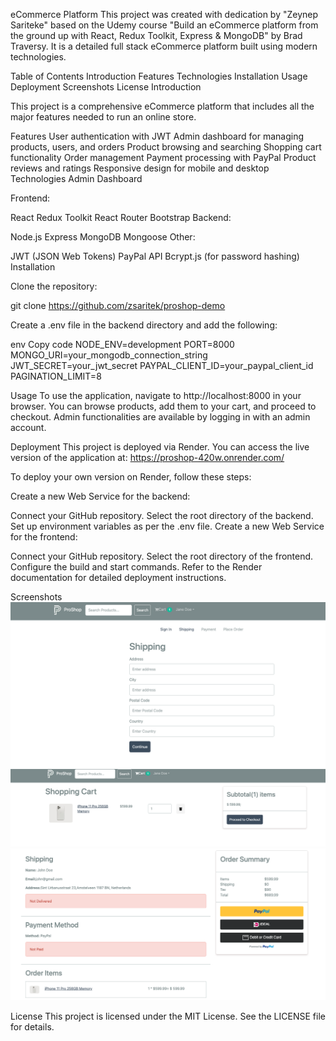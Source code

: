 eCommerce Platform
This project was created with dedication by "Zeynep Sariteke" based on the Udemy course "Build an eCommerce platform from the ground up with React, Redux Toolkit, Express & MongoDB" by Brad Traversy. It is a detailed full stack eCommerce platform built using modern technologies.

Table of Contents
Introduction
Features
Technologies
Installation
Usage
Deployment
Screenshots
License
Introduction

This project is a comprehensive eCommerce platform that includes all the major features needed to run an online store.

Features
User authentication with JWT
Admin dashboard for managing products, users, and orders
Product browsing and searching
Shopping cart functionality
Order management
Payment processing with PayPal
Product reviews and ratings
Responsive design for mobile and desktop
Technologies
Admin Dashboard

Frontend:

React
Redux Toolkit
React Router
Bootstrap
Backend:

Node.js
Express
MongoDB
Mongoose
Other:

JWT (JSON Web Tokens)
PayPal API
Bcrypt.js (for password hashing)
Installation

Clone the repository:

git clone https://github.com/zsaritek/proshop-demo



Create a .env file in the backend directory and add the following:

env
Copy code
NODE_ENV=development
PORT=8000
MONGO_URI=your_mongodb_connection_string
JWT_SECRET=your_jwt_secret
PAYPAL_CLIENT_ID=your_paypal_client_id
PAGINATION_LIMIT=8


Usage
To use the application, navigate to http://localhost:8000 in your browser. You can browse products, add them to your cart, and proceed to checkout. Admin functionalities are available by logging in with an admin account.

Deployment
This project is deployed via Render. You can access the live version of the application at:
https://proshop-420w.onrender.com/


To deploy your own version on Render, follow these steps:

Create a new Web Service for the backend:

Connect your GitHub repository.
Select the root directory of the backend.
Set up environment variables as per the .env file.
Create a new Web Service for the frontend:

Connect your GitHub repository.
Select the root directory of the frontend.
Configure the build and start commands.
Refer to the Render documentation for detailed deployment instructions.

Screenshots
![proshop1](./frontend/picture/proshop1.png)
![proshop2](./frontend/picture/proshop2.png)
![proshop3](./frontend/picture/proshop3.png)

License
This project is licensed under the MIT License. See the LICENSE file for details.

